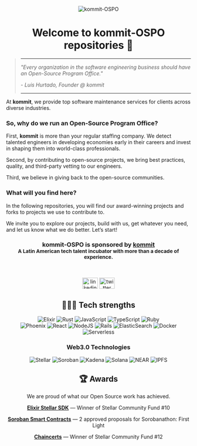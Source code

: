 <div align="center">

![kommit-OSPO][ospo-banner]

# Welcome to **kommit-OSPO** repositories 👋

</div>

<div align="left">

> ---
> *"Every organization in the software engineering business should have an Open-Source Program Office."*
>
> \- *Luis Hurtado, Founder @ kommit*
>
> ---

At **kommit**, we provide top software maintenance services for clients across diverse industries.

### So, why do we run an Open-Source Program Office?

First, **kommit** is more than your regular staffing company. We detect talented engineers in developing economies early in their careers and invest in shaping them into world-class professionals.

Second, by contributing to open-source projects, we bring best practices, quality, and third-party vetting to our engineers.

Third, we believe in giving back to the open-source communities.

### What will you find here?

In the following repositories, you will find our award-winning projects and forks to projects we use to contribute to.

We invite you to explore our projects, build with us, get whatever you need, and let us know what we do better. Let’s start!

</div>

<div align="center">

### **kommit-OSPO** is sponsored by [**kommit**][kommit.co]<br> <sub>A Latin American tech talent incubator with more than a decade of experience.</sub>
<br>

[<img src="https://raw.githubusercontent.com/maurodesouza/profile-readme-generator/master/src/assets/icons/social/linkedin/default.svg" width="42" height="30" alt="linkedin logo" />][linkedin]
[<img src="https://raw.githubusercontent.com/maurodesouza/profile-readme-generator/master/src/assets/icons/social/twitter/default.svg" width="42" height="30" alt="twitter logo" />][twitter]

## 👩🏻‍💻 Tech strengths

![Elixir][elixir-badge]
![Rust][rust-badge]
![JavaScript][javascript-badge]
![TypeScript][typescript-badge]
![Ruby][ruby-badge]<br>
![Phoenix][phoenix-badge]
![React][react-badge]
![NodeJS][nodejs-badge]
![Rails][rails-badge]
![ElasticSearch][elasticsearch-badge]
![Docker][docker-badge]
![Serverless][serverless-badge]

### Web3.0 Technologies

![Stellar][stellar-badge]
![Soroban][soroban-badge]
![Kadena][kadena-badge]
![Solana][solana-badge]
![NEAR][near-badge]
![IPFS][ipfs-badge]

## 🏆 Awards
We are proud of what our Open Source work has achieved.

[**Elixir Stellar SDK**][elixir-stellar-sdk] — Winner of Stellar Community Fund #10

[**Soroban Smart Contracts**][soroban-smart-contracts] — 2 approved proposals for Sorobanathon: First Light

[**Chaincerts**][chaincerts] — Winner of Stellar Community Fund #12

</div>

[ospo-banner]: https://i.imgur.com/r31qBpV.jpg
[kommit.co]: https://kommit.co?utm_source=GitHub
[twitter]: https://twitter.com/kommitco
[linkedin]: https://www.linkedin.com/company/kommit-co

<!-- Tech strengths -->
[elixir-badge]: https://img.shields.io/badge/elixir-%234B275F.svg?style=for-the-badge&logo=elixir&logoColor=white
[rust-badge]: https://img.shields.io/badge/rust-%23000000.svg?style=for-the-badge&logo=rust&logoColor=white
[javascript-badge]: https://img.shields.io/badge/javascript-%23323330.svg?style=for-the-badge&logo=javascript&logoColor=%23F7DF1E
[typescript-badge]: https://img.shields.io/badge/typescript-%23007ACC.svg?style=for-the-badge&logo=typescript&logoColor=white
[ruby-badge]: https://img.shields.io/badge/ruby-%23CC342D.svg?style=for-the-badge&logo=ruby&logoColor=white
[phoenix-badge]: https://img.shields.io/badge/phoenix-%ff923500.svg?style=for-the-badge&color=orange
[react-badge]: https://img.shields.io/badge/react-%2320232a.svg?style=for-the-badge&logo=react&logoColor=%2361DAFB
[nodejs-badge]: https://img.shields.io/badge/node.js-6DA55F?style=for-the-badge&logo=node.js&logoColor=white
[rails-badge]: https://img.shields.io/badge/rails-%23CC0000.svg?style=for-the-badge&logo=ruby-on-rails&logoColor=white
[elasticsearch-badge]: https://img.shields.io/badge/-ElasticSearch-005571?style=for-the-badge&logo=elasticsearch
[docker-badge]: https://img.shields.io/badge/docker-%230db7ed.svg?style=for-the-badge&logo=docker&logoColor=white
[serverless-badge]: https://img.shields.io/badge/serverless%20-%23FD5750.svg?style=for-the-badge&logo=serverless&logoColor=white
[ipfs-badge]: https://img.shields.io/badge/ipfs-%2365C2CB.svg?style=for-the-badge&logo=ipfs&logoColor=white

<!-- Web3.0 Technologies -->
[stellar-badge]: https://img.shields.io/badge/Stellar-090020?style=for-the-badge&logo=stellar&logoColor=white
[soroban-badge]: https://img.shields.io/badge/-soroban-black?style=for-the-badge
[kadena-badge]: https://img.shields.io/badge/-kadena-purple?style=for-the-badge
[solana-badge]: https://img.shields.io/badge/solana%20-%239945FF.svg?style=for-the-badge
[near-badge]: https://img.shields.io/badge/near%20-%23ededed.svg?style=for-the-badge

<!-- Awards -->
[elixir-stellar-sdk]: https://medium.com/stellar-community/announcing-the-winners-of-scf-10-317a7da78209
[soroban-smart-contracts]: https://github.com/stellar/sorobanathon/discussions?discussions_q=author%3AL-Zuluaga
[chaincerts]: https://communityfund.stellar.org/projects/chaincerts-scf-12
